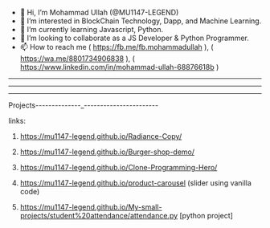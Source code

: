 - 👋 Hi, I’m Mohammad Ullah (@MU1147-LEGEND)
- 👀 I’m interested in BlockChain Technology, Dapp, and Machine Learning.
- 🌱 I’m currently learning Javascript, Python.
- 💞️ I’m looking to collaborate as a JS Developer & Python Programmer.
- 📫 How to reach me ( https://fb.me/fb.mohammadullah ), ( https://wa.me/8801734906838 ), ( https://www.linkedin.com/in/mohammad-ullah-68876618b )

<!---
MU1147-LEGEND/MU1147-LEGEND is a ✨ special ✨ repository because its `README.md` (this file) appears on your GitHub profile.
You can click the Preview link to take a look at your changes.
--->

___________________
___________________
___________________

Projects--------------_-----------------------

links:

1. https://mu1147-legend.github.io/Radiance-Copy/

2. https://mu1147-legend.github.io/Burger-shop-demo/

3. https://mu1147-legend.github.io/Clone-Programming-Hero/

4. https://mu1147-legend.github.io/product-carousel (slider using vanilla code)

5. https://mu1147-legend.github.io/My-small-projects/student%20attendance/attendance.py [python project]
